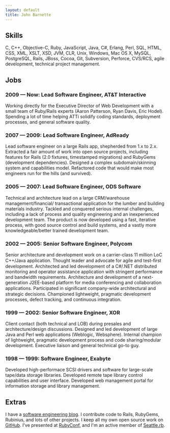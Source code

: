 ```yaml
---
layout: default
title: John Barnette
---
```


## Skills

C, C++, Objective-C, Ruby, JavaScript, Java, C#, Erlang, Perl, SQL,
HTML, CSS, XML, XSLT, XSD, JVM, CLR, Unix, Windows, Mac OS X, MySQL,
PostgreSQL, Rails, JBoss, Cocoa, Git, Subversion, Perforce, CVS/RCS,
agile development, technical project management.

## Jobs

### 2009 &mdash; Now: Lead Software Engineer, AT&T Interactive

Working directly for the Executive Director of Web Development with a
small team of Ruby/Rails experts (Aaron Patterson, Ryan Davis, Eric
Hodel). Spending a lot of time helping ATTi solidify coding standards,
deployment processes, and general software quality.

### 2007 &mdash; 2009: Lead Software Engineer, AdReady

Lead software engineer on a large Rails app, shepherded from 1.x to
2.x. Extracted a fair amount of work into open source projects,
including features for Rails (2.0 fixtures, timestamped migrations)
and RubyGems (development dependencies). Designed a complex
subdomain/skinning system and capabilities model. Refactored code that
would make most engineers run for the hills (and survived).

### 2005 &mdash; 2007: Lead Software Engineer, ODS Software

Technical and architecture lead on a large CRM/warehouse
management/financial/ transactional application for the lumber and
building materials industry. Tackled and conquered serious internal
challenges, including a lack of process and quality engineering and an
inexperienced development team. The product is now developed using a
fast, iterative process, with good source control and build systems,
and a vastly more knowledgeable/better trained development team.

### 2002 &mdash; 2005: Senior Software Engineer, Polycom

Senior architecture and development work on a carrier-class 11 million
LoC C++/Java application. Thought leader and advocate for agile and
test-ﬁrst development. Architected and led development of a C#/.NET
distributed monitoring and operator assistance application with
stringent performance and bandwidth requirements. Architecture and
development of a next-generation J2EE-based platform for media
conferencing and collaboration applications. Participated in
signiﬁcant company-wide architectural and strategic
decisions. Championed lightweight, pragmatic development processes,
defect tracking, and continuous integration.

### 1999 &mdash; 2002: Senior Software Engineer, XOR

Client contact (both technical and LOB) during presales and
architecture/design discussions. Designed and led development of large
Java and Perl web applications (Weblogic, Websphere). Internal
champion of lightweight, pragmatic development process and code
sharing/modular development. Executive liaison and general technical
go-to guy.

### 1998 &mdash; 1999: Software Engineer, Exabyte

Developed high-performace SCSI drivers and software for large-scale
tape/data storage libraries. Developed remote tape library control
capabilities and user interface. Developed web management portal for
information storage and library management.

## Extras

I have a [software engineering blog](http://jbarnette.com). I
contribute code to Rails, RubyGems, Rubinius, and lots of other
projects. I keep all my own open source work on
[GitHub](http://github.com/jbarnette). I've presented at
[RubyConf](http://rubyconf.org), and I'm an active member of
[Seattle.rb](http://seattlerb.org).

